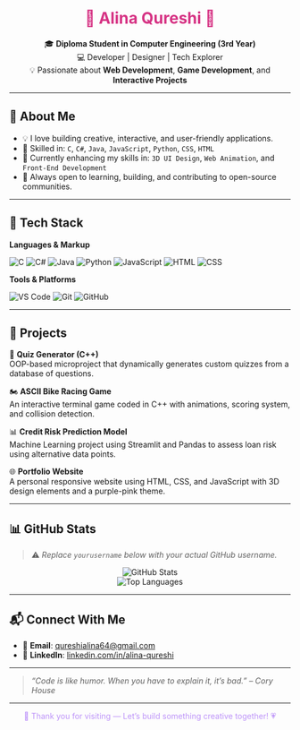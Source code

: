 <h1 align="center" style="color:#d63384;">💫 Alina Qureshi 💫</h1>

<p align="center">
  🎓 <b>Diploma Student in Computer Engineering (3rd Year)</b> <br/>
  💻 Developer | Designer | Tech Explorer <br/>
  💡 Passionate about <b>Web Development</b>, <b>Game Development</b>, and <b>Interactive Projects</b>
</p>

---

## 🚀 About Me

- 💡 I love building creative, interactive, and user-friendly applications.
- 🔧 Skilled in:
  `C`, `C#`, `Java`, `JavaScript`, `Python`, `CSS`, `HTML`
- 🌟 Currently enhancing my skills in:
  `3D UI Design`, `Web Animation`, and `Front-End Development`
- 🤝 Always open to learning, building, and contributing to open-source communities.

---

## 🎨 Tech Stack

**Languages & Markup**

![C](https://img.shields.io/badge/C-A8B9CC?style=for-the-badge&logo=c&logoColor=white)
![C#](https://img.shields.io/badge/C%23-6E4F8F?style=for-the-badge&logo=csharp&logoColor=white)
![Java](https://img.shields.io/badge/Java-FF6EC7?style=for-the-badge&logo=java&logoColor=white)
![Python](https://img.shields.io/badge/Python-AB47BC?style=for-the-badge&logo=python&logoColor=white)
![JavaScript](https://img.shields.io/badge/JavaScript-F7DF1E?style=for-the-badge&logo=javascript&logoColor=black)
![HTML](https://img.shields.io/badge/HTML5-E34F26?style=for-the-badge&logo=html5&logoColor=white)
![CSS](https://img.shields.io/badge/CSS3-8E24AA?style=for-the-badge&logo=css3&logoColor=white)

**Tools & Platforms**

![VS Code](https://img.shields.io/badge/VS%20Code-9146FF?style=for-the-badge&logo=visualstudiocode&logoColor=white)
![Git](https://img.shields.io/badge/Git-F05032?style=for-the-badge&logo=git&logoColor=white)
![GitHub](https://img.shields.io/badge/GitHub-181717?style=for-the-badge&logo=github&logoColor=white)

---

## 🧩 Projects

🧠 **Quiz Generator (C++)**  
OOP-based microproject that dynamically generates custom quizzes from a database of questions.

🏍️ **ASCII Bike Racing Game**  
An interactive terminal game coded in C++ with animations, scoring system, and collision detection.

📊 **Credit Risk Prediction Model**  
Machine Learning project using Streamlit and Pandas to assess loan risk using alternative data points.

🌐 **Portfolio Website**  
A personal responsive website using HTML, CSS, and JavaScript with 3D design elements and a purple-pink theme.

---

## 📊 GitHub Stats

> ⚠️ _Replace `yourusername` below with your actual GitHub username._

<p align="center">
  <img src="https://github-readme-stats.vercel.app/api?username=yourusername&show_icons=true&theme=radical&icon_color=ff79c6&title_color=bd93f9&text_color=ffffff&bg_color=1e1e2f" alt="GitHub Stats" />
  <br/>
  <img src="https://github-readme-stats.vercel.app/api/top-langs/?username=yourusername&layout=compact&theme=radical&title_color=bd93f9&text_color=ffffff&bg_color=1e1e2f" alt="Top Languages" />
</p>

---

## 📬 Connect With Me

- 📧 **Email**: [qureshialina64@gmail.com](mailto:qureshialina64@gmail.com)  
- 💼 **LinkedIn**: [linkedin.com/in/alina-qureshi](https://linkedin.com/in/alina-qureshi)  

---

> _“Code is like humor. When you have to explain it, it’s bad.” – Cory House_

---

<p align="center" style="color:#bd93f9;">
  💜 Thank you for visiting — Let’s build something creative together! 💗
</p>
